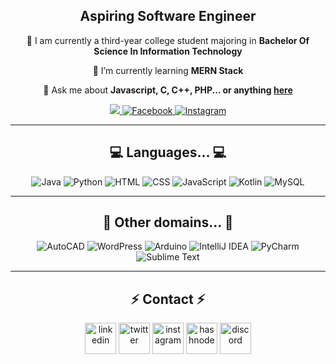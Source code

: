 <div align="center">
  <h2>Aspiring Software Engineer</h2>
  <p>
   🚀 I am currently a third-year college student majoring in <strong>Bachelor Of Science In Information Technology</strong>
  </p>
</div>

<div align="center">
  <p>🌱 I’m currently learning <strong>MERN Stack</strong></p>
  <p>💬 Ask me about <strong>Javascript, C, C++, PHP... or anything <a href="https://github.com/kad-f">here</a></strong></p>
</div>

<div align="center">
  <a href="mailto:keyanandydelgado@gmail.com">
    <img src="https://img.shields.io/badge/Gmail-333333?style=for-the-badge&logo=gmail&logoColor=red" />
  </a>
  <a href="https://www.facebook.com/keyandelgado.fajanoy">
    <img alt="Facebook" title="Connect on Facebook" src="https://img.shields.io/badge/-Facebook-1877F2?style=for-the-badge&logo=facebook&logoColor=white"/>
  </a>
  <a href="https://www.instagram.com/https.keyan/">
    <img alt="Instagram" title "Follow on Instagram" src="https://img.shields.io/badge/-Instagram-E4405F?style=for-the-badge&logo=instagram&logoColor=white"/>
  </a>
</div>

<hr/>

<h2 align="center">💻 Languages... 💻</h2>

<p align="center">
  <img src="https://skillicons.dev/icons?i=java" title="Java" />
  <img src="https://skillicons.dev/icons?i=py" title="Python" />
  <img src="https://skillicons.dev/icons?i=html" title="HTML" />
  <img src="https://skillicons.dev/icons?i=css" title="CSS" />
  <img src="https://skillicons.dev/icons?i=js" title="JavaScript" />
  <img src="https://skillicons.dev/icons?i=kotlin" title="Kotlin" />
  <img src="https://skillicons.dev/icons?i=mysql" title="MySQL" />
</p>


<hr/>

<h2 align="center">📓 Other domains... 📓</h2>

<p align="center">
  <img src="https://skillicons.dev/icons?i=autocad" title="AutoCAD" />
  <img src="https://skillicons.dev/icons?i=wordpress" title="WordPress" />
  <img src="https://skillicons.dev/icons?i=arduino" title="Arduino" />
  <img src="https://skillicons.dev/icons?i=idea" title="IntelliJ IDEA" />
  <img src="https://skillicons.dev/icons?i=pycharm" title="PyCharm" />
  <img src="https://skillicons.dev/icons?i=sublime" title="Sublime Text" />
</p>

<hr/>

<h2 align="center">⚡ Contact ⚡</h2>
<p align="center">
<a href="https://www.linkedin.com/in/stoledolarrain/" target="blank"><img align="center" src="https://user-images.githubusercontent.com/88904952/234979284-68c11d7f-1acc-4f0c-ac78-044e1037d7b0.png" alt="linkedin" height="50" width="50" /></a>
<a href="https://twitter.com/1010nishant" target="blank"><img align="center" src="https://user-images.githubusercontent.com/88904952/234980676-61bfb021-ecc8-48f7-88e6-34c1b06c4a58.png" alt="twitter" height="50" width="50" /></a> 
<a href="https://www.instagram.com/nishant.jangir.1010/" target="blank"><img align="center" src="https://user-images.githubusercontent.com/88904952/234981169-2dd1e58f-4b7e-468c-8213-034ba62156c3.png" alt="instagram" height="50" width="50" /></a>
<a href="https://1010nishant.hashnode.dev/" target="blank"><img align="center" src="https://user-images.githubusercontent.com/88904952/234982196-562aea17-5532-4550-8c08-1c7cb994a541.png" alt="hashnode" height="50" width="50" /></a>
<a href="https://discordapp.com/users/957722095381540874" target="blank"><img align="center" src="https://user-images.githubusercontent.com/88904952/234982627-019fd336-6248-453c-9b05-97c13fd1d207.png" alt="discord" height="50" width="50" /></a>
  
</p>


